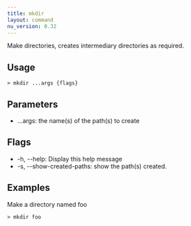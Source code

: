 ```yaml
---
title: mkdir
layout: command
nu_version: 0.32
---
```

Make directories, creates intermediary directories as required.

## Usage
```shell
> mkdir ...args {flags} 
 ```

## Parameters
* ...args: the name(s) of the path(s) to create

## Flags
* -h, --help: Display this help message
* -s, --show-created-paths: show the path(s) created.

## Examples
  Make a directory named foo
```shell
> mkdir foo
 ```

